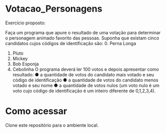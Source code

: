 # Votacao_Personagens
Exercício proposto:

 Faça um programa que apure o resultado de uma votação para determinar o personagem
animado favorito das pessoas. Suponha que existam cinco candidatos cujos códigos de
identificação são:
0. Perna Longa
1. Pluto
2. Mickey
3. Bob Esponja
4. Cebolinha
O programa deverá ler 100 votos e depois apresentar como resultado:
● a quantidade de votos do candidato mais votado e seu código de identificação
● a quantidade de votos do candidato menos votado e seu nome
● a quantidade de votos nulos (um voto nulo é um voto cujo código de identificação é um
inteiro diferente de 0,1,2,3,4).


# Como acessar 
Clone este repositório para o ambiente local.
